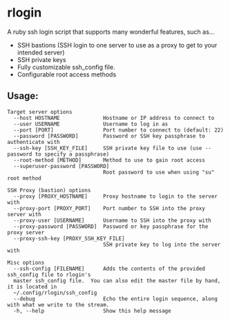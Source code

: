 rlogin
======

A ruby ssh login script that supports many wonderful features, such as...

  * SSH bastions (SSH login to one server to use as a proxy to get to your intended server)
  * SSH private keys
  * Fully customizable ssh\_config file.
  * Configurable root access methods

Usage:
------
```
Target server options
  --host HOSTNAME              Hostname or IP address to connect to
  --user USERNAME              Username to log in as
  --port [PORT]                Port number to connect to (default: 22)
  --password [PASSWORD]        Password or SSH key passphrase to authenticate with
  --ssh-key [SSH_KEY_FILE]     SSH private key file to use (use --password to specify a passphrase)
  --root-method [METHOD]       Method to use to gain root access
  --superuser-password [PASSWORD]
                               Root password to use when using "su" root method

SSH Proxy (bastion) options
  --proxy [PROXY_HOSTNAME]     Proxy hostname to login to the server with
  --proxy-port [PROXY_PORT]    Port number to SSH into the proxy server with
  --proxy-user [USERNAME]      Username to SSH into the proxy with
  --proxy-password [PASSWORD]  Password or key passphrase for the proxy server
  --proxy-ssh-key [PROXY_SSH_KEY_FILE]
                               SSH private key to log into the server with

Misc options
  --ssh-config [FILENAME]      Adds the contents of the provided ssh_config file to rlogin's
  master ssh_config file.  You can also edit the master file by hand, it is located in
  ~/.config/rlogin/ssh_config
  --debug                      Echo the entire login sequence, along with what we write to the stream.
  -h, --help                   Show this help message
```
